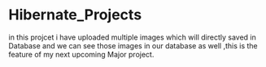 # Hibernate_Projects

in this projcet i have uploaded multiple images which will directly saved in Database and we can see those images in our database as well ,this is the feature of my next upcoming Major project.

